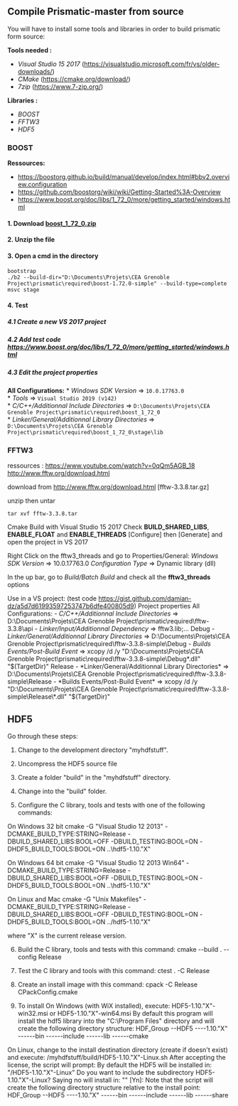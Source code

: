 ## Compile Prismatic-master from source
You will have to install some tools and libraries in order to build prismatic form source:
 
 **Tools needed :**
 * *Visual Studio 15 2017* (https://visualstudio.microsoft.com/fr/vs/older-downloads/)
 * *CMake* (https://cmake.org/download/)
 * *7zip* (https://www.7-zip.org/)

 **Libraries :**
 * *BOOST*
 * *FFTW3*
 * *HDF5*

### BOOST
**Ressources:**
* https://boostorg.github.io/build/manual/develop/index.html#bbv2.overview.configuration  
* https://github.com/boostorg/wiki/wiki/Getting-Started%3A-Overview  
* https://www.boost.org/doc/libs/1_72_0/more/getting_started/windows.html  

#### 1. Download [boost_1_72_0.zip](https://sourceforge.net/projects/boost/files/boost/1.72.0/)  
#### 2. Unzip the file
#### 3. Open a cmd in the directory  
```
bootstrap
./b2 --build-dir="D:\Documents\Projets\CEA Grenoble Project\prismatic\required\boost-1.72.0-simple" --build-type=complete msvc stage
```
#### 4. Test 
##### 4.1 Create a new VS 2017 project
##### 4.2 Add test code https://www.boost.org/doc/libs/1_72_0/more/getting_started/windows.html
##### 4.3 Edit the project properties
**All Configurations:**
	* *Windows SDK Version* => ```10.0.17763.0```   
	* *Tools* => ```Visual Studio 2019 (v142)```  
	* *C/C++/Additionnal Include Directories* => ```D:\Documents\Projets\CEA Grenoble Project\prismatic\required\boost_1_72_0```   
	* *Linker/General/Additionnal Library Directories* => ```D:\Documents\Projets\CEA Grenoble Project\prismatic\required\boost_1_72_0\stage\lib```  

### FFTW3
ressources : 
	https://www.youtube.com/watch?v=0qQm5AGB_18
	http://www.fftw.org/download.html

download from http://www.fftw.org/download.html [fftw-3.3.8.tar.gz]

unzip then untar 
```
tar xvf fftw-3.3.8.tar
```
Cmake Build with Visual Studio 15 2017
Check **BUILD_SHARED_LIBS**, **ENABLE_FLOAT** and **ENABLE_THREADS**
[Configure] then [Generate] and open the project in VS 2017

Right Click on the fftw3_threads and go to Properties/General:
	*Windows SDK Version* => 10.0.17763.0
	*Configuration Type* => Dynamic library (dll)

In the up bar, go to *Build/Batch Build* and check all the **fftw3_threads** options

Use in a VS project: (test code https://gist.github.com/damian-dz/a5d7d61993597253747b6dfe400805d9)
	Project properties
	All Configurations:
	- *C/C++/Additionnal Include Directories* => D:\Documents\Projets\CEA Grenoble Project\prismatic\required\fftw-3.3.8\api
	- *Linker/Input/Additionnal Dependency* => fftw3.lib;...
	Debug
	- *Linker/General/Additionnal Library Directories* => D:\Documents\Projets\CEA Grenoble Project\prismatic\required\fftw-3.3.8-simple\Debug
	- *Builds Events/Post-Build Event* => xcopy /d /y "D:\Documents\Projets\CEA Grenoble Project\prismatic\required\fftw-3.3.8-simple\Debug\*.dll" "$(TargetDir)"
	Release
	- *Linker/General/Additionnal Library Directories* => D:\Documents\Projets\CEA Grenoble Project\prismatic\required\fftw-3.3.8-simple\Release
	- *Builds Events/Post-Build Event* => xcopy /d /y "D:\Documents\Projets\CEA Grenoble Project\prismatic\required\fftw-3.3.8-simple\Release\*.dll" "$(TargetDir)"

## HDF5
Go through these steps:

1. Change to the development directory "myhdfstuff".

2. Uncompress the HDF5 source file

3. Create a folder  "build" in the "myhdfstuff" directory.

4. Change into the "build" folder.

5. Configure the C library, tools and tests with one of the following commands:

 On Windows 32 bit
   cmake -G "Visual Studio 12 2013" -DCMAKE_BUILD_TYPE:STRING=Release -DBUILD_SHARED_LIBS:BOOL=OFF -DBUILD_TESTING:BOOL=ON -DHDF5_BUILD_TOOLS:BOOL=ON ..\hdf5-1.10."X"

 On Windows 64 bit
   cmake -G "Visual Studio 12 2013 Win64" -DCMAKE_BUILD_TYPE:STRING=Release -DBUILD_SHARED_LIBS:BOOL=OFF -DBUILD_TESTING:BOOL=ON -DHDF5_BUILD_TOOLS:BOOL=ON ..\hdf5-1.10."X"

 On Linux and Mac
   cmake -G "Unix Makefiles" -DCMAKE_BUILD_TYPE:STRING=Release -DBUILD_SHARED_LIBS:BOOL=OFF -DBUILD_TESTING:BOOL=ON -DHDF5_BUILD_TOOLS:BOOL=ON ../hdf5-1.10."X"

 where "X" is the current release version.

6. Build the C library, tools and tests with this command:
   cmake --build . --config Release

7. Test the C library and tools with this command:
   ctest . -C Release

8. Create an install image with this command:
   cpack -C Release CPackConfig.cmake

9. To install
 On Windows (with WiX installed), execute:
        HDF5-1.10."X"-win32.msi or HDF5-1.10."X"-win64.msi
 By default this program will install the hdf5 library into the
 "C:\Program Files" directory and will create the following
 directory structure:
    HDF_Group
    --HDF5
    ----1.10."X"
    ------bin
    ------include
    ------lib
    ------cmake

 On Linux, change to the install destination directory
 (create if doesn't exist) and execute:
        <path-to>/myhdfstuff/build/HDF5-1.10."X"-Linux.sh
 After accepting the license, the script will prompt:
   By default the HDF5 will be installed in:
   "<current directory>/HDF5-1.10."X"-Linux"
   Do you want to include the subdirectory HDF5-1.10."X"-Linux?
   Saying no will install in: "<current directory>" [Yn]:
 Note that the script will create the following directory structure
 relative to the install point:
    HDF_Group
    --HDF5
    ----1.10."X"
    ------bin
    ------include
    ------lib
    ------share
